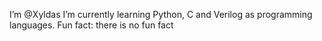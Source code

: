 I’m @Xyldas
I’m currently learning Python, C and Verilog as programming languages.
Fun fact: there is no fun fact

